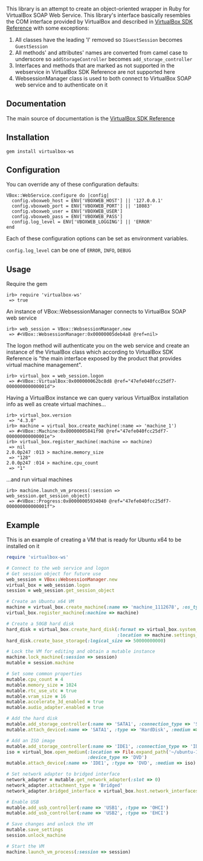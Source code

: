 This library is an attempt to create an object-oriented wrapper in Ruby for VirtualBox SOAP Web Service.
This library's interface basically resembles the COM interface provided by VirtualBox and described in
[VirtualBox SDK Reference](http://download.virtualbox.org/virtualbox/SDKRef.pdf) with some exceptions:

1. All classes have the leading 'I' removed so `IGuestSession` becomes `GuestSession`
2. All methods' and attributes' names are converted from camel case to underscore so `addStorageController` becomes
`add_storage_controller`
3. Interfaces and methods that are marked as not supported in the webservice in VirtualBox SDK Reference are not
supported here
4. WebsessionManager class is used to both connect to VirtualBox SOAP web service and to authenticate on it


Documentation
-------------

The main source of documentation is the [VirtualBox SDK Reference](http://download.virtualbox.org/virtualbox/SDKRef.pdf)


Installation
-------

```
gem install virtualbox-ws
```


Configuration
-------------

You can override any of these configuration defaults:

```
VBox::WebService.configure do |config|
  config.vboxweb_host = ENV['VBOXWEB_HOST'] || '127.0.0.1'
  config.vboxweb_port = ENV['VBOXWEB_PORT'] || '18083'
  config.vboxweb_user = ENV['VBOXWEB_USER']
  config.vboxweb_pass = ENV['VBOXWEB_PASS']
  config.log_level = ENV['VBOXWEB_LOGGING'] || 'ERROR'
end
```
Each of these configuration options can be set as environment variables.

`config.log_level` can be one of `ERROR`, `INFO`, `DEBUG`


Usage
-----

Require the gem

```
irb> require 'virtualbox-ws'
 => true 
```

An instance of VBox::WebsessionManager connects to VirtualBox SOAP web service

```
irb> web_session = VBox::WebsessionManager.new
 => #<VBox::WebsessionManager:0x00000005deb4a8 @ref=nil>
```

The logon method will authenticate you on the web service and create an instance of the VirtualBox class
which according to VirtualBox SDK Reference is "the main interface exposed by the product that provides virtual machine
management".

```
irb> virtual_box = web_session.logon
 => #<VBox::VirtualBox:0x000000062bc8d8 @ref="47efe040fcc25df7-000000000000001d"> 
```

Having a VirtualBox instance we can query various VirtualBox installation info as well as create virtual machines...

```
irb> virtual_box.version
 => "4.3.0"
irb> machine = virtual_box.create_machine(:name => 'machine_1')
 => #<VBox::Machine:0x00000005841f98 @ref="47efe040fcc25df7-000000000000001e"> 
irb> virtual_box.register_machine(:machine => machine)
 => nil     
2.0.0p247 :013 > machine.memory_size
 => "128" 
2.0.0p247 :014 > machine.cpu_count
 => "1"
```

...and run virtual machines

```
irb> machine.launch_vm_process(:session => web_session.get_session_object)
 => #<VBox::Progress:0x00000005934040 @ref="47efe040fcc25df7-000000000000001f"> 
```

Example
-------

This is an example of creating a VM that is ready for Ubuntu x64 to be installed on it

```ruby
require 'virtualbox-ws'

# Connect to the web service and logon
# Get session object for future use
web_session = VBox::WebsessionManager.new
virtual_box = web_session.logon
session = web_session.get_session_object

# Create an Ubuntu x64 VM
machine = virtual_box.create_machine(:name => 'machine_1112678', :os_type_id => 'Ubuntu_64')
virtual_box.register_machine(:machine => machine)

# Create a 50GB hard disk
hard_disk = virtual_box.create_hard_disk(:format => virtual_box.system_properties.default_hard_disk_format,
                                         :location => machine.settings_file_path.gsub('vbox', 'vdi'))
hard_disk.create_base_storage(:logical_size => 50000000000)

# Lock the VM for editing and obtain a mutable instance
machine.lock_machine(:session => session)
mutable = session.machine

# Set some common properties
mutable.cpu_count = 4
mutable.memory_size = 1024
mutable.rtc_use_utc = true
mutable.vram_size = 16
mutable.accelerate_3d_enabled = true
mutable.audio_adapter.enabled = true

# Add the hard disk
mutable.add_storage_controller(:name => 'SATA1', :connection_type => 'SATA')
mutable.attach_device(:name => 'SATA1', :type => 'HardDisk', :medium => hard_disk)

# Add an ISO image
mutable.add_storage_controller(:name => 'IDE1', :connection_type => 'IDE')
iso = virtual_box.open_medium(:location => File.expand_path('~/ubuntu-14.04.1-server-amd64.iso'),
                              :device_type => 'DVD')
mutable.attach_device(:name => 'IDE1', :type => 'DVD', :medium => iso)

# Set network adapter to bridged interface
network_adapter = mutable.get_network_adapter(:slot => 0)
network_adapter.attachment_type = 'Bridged'
network_adapter.bridged_interface = virtual_box.host.network_interfaces.first.name

# Enable USB
mutable.add_usb_controller(:name => 'USB1', :type => 'OHCI')
mutable.add_usb_controller(:name => 'USB2', :type => 'EHCI')

# Save changes and unlock the VM
mutable.save_settings
session.unlock_machine

# Start the VM
machine.launch_vm_process(:session => session)
```